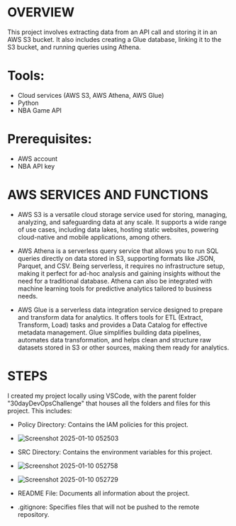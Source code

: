 # OVERVIEW
This project involves extracting data from an API call and storing it in an AWS S3 bucket. It also includes creating a Glue database, linking it to the S3 bucket, and running queries using Athena.

# Tools:
* Cloud services (AWS S3, AWS Athena, AWS Glue)
* Python
* NBA Game API

# Prerequisites:
* AWS account
* NBA API key

# AWS SERVICES AND FUNCTIONS
* AWS S3 is a versatile cloud storage service used for storing, managing, analyzing, and safeguarding data at any scale. It supports a wide range of use cases, including data lakes, hosting static websites, powering cloud-native and mobile applications, among others.

* AWS Athena is a serverless query service that allows you to run SQL queries directly on data stored in S3, supporting formats like JSON, Parquet, and CSV. Being serverless, it requires no infrastructure setup, making it perfect for ad-hoc analysis and gaining insights without the need for a traditional database. Athena can also be integrated with machine learning tools for predictive analytics tailored to business needs.

* AWS Glue is a serverless data integration service designed to prepare and transform data for analytics. It offers tools for ETL (Extract, Transform, Load) tasks and provides a Data Catalog for effective metadata management. Glue simplifies building data pipelines, automates data transformation, and helps clean and structure raw datasets stored in S3 or other sources, making them ready for analytics.

# STEPS

I created my project locally using VSCode, with the parent folder "30dayDevOpsChallenge" that houses all the folders and files for this project. This includes:

* Policy Directory: Contains the IAM policies for this project.
* ![Screenshot 2025-01-10 052503](https://github.com/user-attachments/assets/1532ace2-952f-4482-84c4-2fe695ff8d66)

* SRC Directory: Contains the environment variables for this project.
* ![Screenshot 2025-01-10 052758](https://github.com/user-attachments/assets/61e73068-999c-421c-8295-443fe921f74c)
* ![Screenshot 2025-01-10 052729](https://github.com/user-attachments/assets/199490c2-e990-4c00-9071-f70eea4800be)
* README File: Documents all information about the project.
* .gitignore: Specifies files that will not be pushed to the remote repository.




